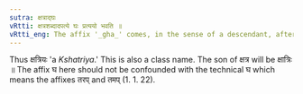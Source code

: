 ```yaml
---
sutra: क्षत्राद्घः
vRtti: क्षत्रशब्दादपत्ये घः प्रत्ययो भवति ॥
vRtti_eng: The affix '_gha_' comes, in the sense of a descendant, after the word '_Kshattra_'.
---
```

Thus क्षत्रियः 'a _Kshatriya_.' This is also a class name. The son of क्षत्र will be क्षात्रिः ॥ The affix घ here should not be confounded with the technical घ which means the affixes तरप् and तमप् (1. 1. 22).
